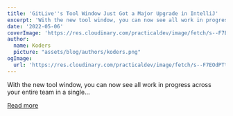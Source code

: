 ```yaml
---
title: 'GitLive''s Tool Window Just Got a Major Upgrade in IntelliJ'
excerpt: 'With the new tool window, you can now see all work in progress across your entire team in a single...'
date: '2022-05-06'
coverImage: 'https://res.cloudinary.com/practicaldev/image/fetch/s--F7EOdPTt--/c_imagga_scale,f_auto,fl_progressive,h_420,q_auto,w_1000/https://dev-to-uploads.s3.amazonaws.com/uploads/articles/kjquak6hvsz297upt3cj.png'
author:
  name: Koders
  picture: "assets/blog/authors/koders.png"
ogImage:
  url: 'https://res.cloudinary.com/practicaldev/image/fetch/s--F7EOdPTt--/c_imagga_scale,f_auto,fl_progressive,h_420,q_auto,w_1000/https://dev-to-uploads.s3.amazonaws.com/uploads/articles/kjquak6hvsz297upt3cj.png'
---
```


With the new tool window, you can now see all work in progress across your entire team in a single...

[Read more](https://dev.to/gitlive/gitlives-tool-window-just-got-a-major-upgrade-in-intellij-4ekh)
